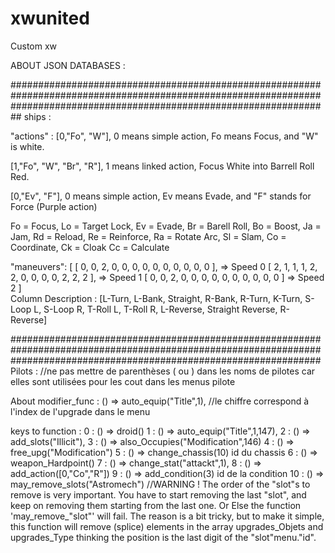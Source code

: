 # xwunited
 Custom xw

ABOUT JSON DATABASES :

##########################################################################################################################################################################
ships : 

"actions" : [0,"Fo", "W"], 
 0 means simple action, Fo means Focus, and "W" is white.

 [1,"Fo", "W", "Br", "R"],
  1 means linked action, Focus White into Barrell Roll Red.

 [0,"Ev", "F"],
 0 means simple action, Ev means Evade, and "F" stands for Force (Purple action)

  Fo = Focus, 
  Lo = Target Lock,
  Ev = Evade,
  Br = Barell Roll, 
  Bo = Boost, 
  Ja = Jam, 
  Rd = Reload, 
  Re = Reinforce, 
  Ra = Rotate Arc, 
  Sl = Slam, 
  Co = Coordinate, 
  Ck = Cloak
  Cc = Calculate


  "maneuvers": [
                [ 0, 0, 2, 0, 0, 0, 0, 0, 0, 0, 0, 0, 0 ], => Speed 0
                [ 2, 1, 1, 1, 2, 2, 0, 0, 0, 0, 2, 2, 2 ], => Speed 1
                [ 0, 0, 2, 0, 0, 0, 0, 0, 0, 0, 0, 0, 0 ] => Speed 2
  ]             
  Column Description : [L-Turn, L-Bank, Straight, R-Bank, R-Turn, K-Turn, S-Loop L, S-Loop R, T-Roll L, T-Roll R, L-Reverse, Straight Reverse, R-Reverse]

########################################################################################################################################################################
  Pilots :
  //ne pas mettre de parenthèses ( ou ) dans les noms de pilotes car elles sont utilisées pour les cout dans les menus pilote

  About modifier_func :
  () => auto_equip("Title",1), //le chiffre correspond à l'index de l'upgrade dans le menu

  keys to function :
  0 : () => droid()
  1 : () => auto_equip("Title",1,147),
  2 : () => add_slots("Illicit"),
  3 : () => also_Occupies("Modification",146)
  4 : () => free_upg("Modification")
  5 : () => change_chassis(10)    id du chassis
  6 : () => weapon_Hardpoint()
  7 : () => change_stat("attackt",1),
  8 : () => add_action([0,"Co","R"])
  9 : () => add_condition(3)     id de la condition
  10 : () => may_remove_slots("Astromech") //WARNING ! The order of the "slot"s to remove is very important. You have to start removing the last "slot", and keep on removing them starting from the last one. Or Else the function 'may_remove_"slot"' will fail. The reason is a bit tricky, but to make it simple, this function will remove (splice) elements in the array upgrades_Objets and upgrades_Type thinking the position is the last digit of the "slot"menu."id". 
